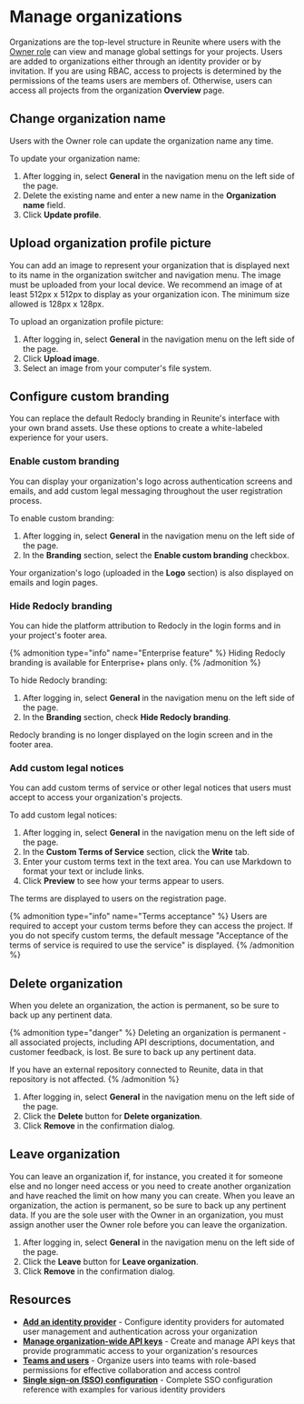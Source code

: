 # Manage organizations

Organizations are the top-level structure in Reunite where users with the [Owner role](../../access/roles.md#organization-roles) can view and manage global settings for your projects.
Users are added to organizations either through an identity provider or by invitation.
If you are using RBAC, access to projects is determined by the permissions of the teams users are members of.
Otherwise, users can access all projects from the organization **Overview** page.

## Change organization name

Users with the Owner role can update the organization name any time.

To update your organization name:

1. After logging in, select **General** in the navigation menu on the left side of the page.
2. Delete the existing name and enter a new name in the **Organization name** field.
3. Click **Update profile**.

## Upload organization profile picture

You can add an image to represent your organization that is displayed next to its name in the organization switcher and navigation menu.
The image must be uploaded from your local device.
We recommend an image of at least 512px x 512px to display as your organization icon.
The minimum size allowed is 128px x 128px.

To upload an organization profile picture:

1. After logging in, select **General** in the navigation menu on the left side of the page.
2. Click **Upload image**.
3. Select an image from your computer's file system.

## Configure custom branding

You can replace the default Redocly branding in Reunite's interface with your own brand assets.
Use these options to create a white-labeled experience for your users.

### Enable custom branding

You can display your organization's logo across authentication screens and emails, and add custom legal messaging throughout the user registration process.

To enable custom branding:

1. After logging in, select **General** in the navigation menu on the left side of the page.
2. In the **Branding** section, select the **Enable custom branding** checkbox.

Your organization's logo (uploaded in the **Logo** section) is also displayed on emails and login pages.

### Hide Redocly branding

You can hide the platform attribution to Redocly in the login forms and in your project's footer area.

{% admonition type="info" name="Enterprise feature" %}
Hiding Redocly branding is available for Enterprise+ plans only.
{% /admonition %}

To hide Redocly branding:

1. After logging in, select **General** in the navigation menu on the left side of the page.
2. In the **Branding** section, check **Hide Redocly branding**.

Redocly branding is no longer displayed on the login screen and in the footer area.

### Add custom legal notices

You can add custom terms of service or other legal notices that users must accept to access your organization's projects.

To add custom legal notices:

1. After logging in, select **General** in the navigation menu on the left side of the page.
2. In the **Custom Terms of Service** section, click the **Write** tab.
3. Enter your custom terms text in the text area.
   You can use Markdown to format your text or include links.
4. Click **Preview** to see how your terms appear to users.

The terms are displayed to users on the registration page.

{% admonition type="info" name="Terms acceptance" %}
Users are required to accept your custom terms before they can access the project.
If you do not specify custom terms, the default message "Acceptance of the terms of service is required to use the service" is displayed.
{% /admonition %}

## Delete organization

When you delete an organization, the action is permanent, so be sure to back up any pertinent data.

{% admonition type="danger" %}
Deleting an organization is permanent - all associated projects, including API descriptions, documentation, and customer feedback, is lost.
Be sure to back up any pertinent data.

If you have an external repository connected to Reunite, data in that repository is not affected.
{% /admonition %}

1. After logging in, select **General** in the navigation menu on the left side of the page.
2. Click the **Delete** button for **Delete organization**.
3. Click **Remove** in the confirmation dialog.

## Leave organization

You can leave an organization if, for instance, you created it for someone else and no longer need access or you need to create another organization and have reached the limit on how many you can create.
When you leave an organization, the action is permanent, so be sure to back up any pertinent data.
If you are the sole user with the Owner in an organization, you must assign another user the Owner role before you can leave the organization.

1. After logging in, select **General** in the navigation menu on the left side of the page.
2. Click the **Leave** button for **Leave organization**.
3. Click **Remove** in the confirmation dialog.

## Resources

- **[Add an identity provider](./sso/add-idp.md)** - Configure identity providers for automated user management and authentication across your organization
- **[Manage organization-wide API keys](api-keys.md)** - Create and manage API keys that provide programmatic access to your organization's resources
- **[Teams and users](./teams.md)** - Organize users into teams with role-based permissions for effective collaboration and access control
- **[Single sign-on (SSO) configuration](../../config/sso.md)** - Complete SSO configuration reference with examples for various identity providers
